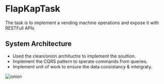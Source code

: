 # FlapKapTask
The task is to implement a vending machine operations and expose it with RESTFull APIs<br>


## System Architecture
- Used the clean/onion archituctre to implement the soultion. 
- Implement the CQRS pattern to sperate commands from queries.
- Implement unit of work to ensure the data consistancy & intergraty.

![onion](https://miro.medium.com/max/462/1*0Pg6_UsaKiiEqUV3kf2HXg.png)

